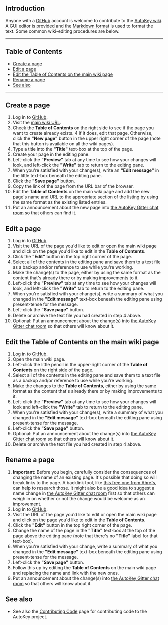 ## Introduction ##
Anyone with a [GitHub](https://github.com/) account is welcome to contribute to the [AutoKey wiki](https://github.com/autokey/autokey/wiki). A GUI editor is provided and the [Markdown format](https://docs.github.com/en/get-started/writing-on-github/getting-started-with-writing-and-formatting-on-github/basic-writing-and-formatting-syntax) is used to format the text. Some common wiki-editing procedures are below.

***

## Table of Contents
* [Create a page](#create-a-page)
* [Edit a page](#edit-a-page)
* [Edit the Table of Contents on the main wiki page](#edit-the-table-of-contents-on-the-main-wiki-page)
* [Rename a page](#rename-a-page)
* [See also](#see-also)

***

## Create a page ##
1. Log in to [GitHub](https://github.com/).
2. Visit the [main wiki URL](https://github.com/autokey/autokey/wiki).
3. Check the **Table of Contents** on the right side to see if the page you want to create already exists.
4 If it does, edit that page. Otherwise, click the **"New page"** button in the upper right corner of the page (note that this button is available on all the wiki pages).
5. Type a title into the **"Title"** text-box at the top of the page.
6. Create your page in the editing pane.
7. Left-click the **"Preview"** tab at any time to see how your changes will look, and left-click the **"Write"** tab to return to the editing pane.
8. When you're satisfied with your change(s), write an **"Edit message"** in the little text-box beneath the editing pane.
9. Click the **"Save page"** button.
10. Copy the link of the page from the URL bar of the browser.
11. Edit the **Table of Contents** on the main wiki page and add the new page's name and URL to the appropriate section of the listing by using the same format as the existing listed	entries.
12. Put an announcement about the new page into [the AutoKey Gitter chat room](https://gitter.im/autokey/autokey) so that others can find it.

## Edit a page ##
1. Log in to [GitHub](https://github.com/).
2. Visit the URL of the page you'd like to edit or open the main wiki page and click on the page you'd like to edit in the **Table of Contents**.
3. Click the **"Edit"** button in the top right corner of the page.
4. Select all of the contents in the editing pane and save them to a text file as a backup and/or reference to use while you're working.
5. Make the change(s) to the page, either by using the same format as the content that's already there or by making improvements to it.
6. Left-click the **"Preview"** tab at any time to see how your changes will look, and left-click the **"Write"** tab to return to the editing pane.
7. When you're satisfied with your change(s), write a summary of what you changed in the **"Edit message"** text-box beneath the editing pane using present-tense for the message.
8. Left-click the **"Save page"** button.
9. Delete or archive the text file you had created in step 4 above.
10. Optional: Put an announcement about the change(s) into [the AutoKey Gitter chat room](https://gitter.im/autokey/autokey) so that others will know about it.

## Edit the Table of Contents on the main wiki page ##
1. Log in to [GitHub](https://github.com/).
2. Open the main wiki page.
3. Left-click the little pencil in the upper-right corner of the **Table of Contents** on the right side of the page.
4. Select all of the contents in the editing pane and save them to a text file as a backup and/or reference to use while you're working.
5. Make the changes to the **Table of Contents**, either by using the same format as the content that's already there or by making improvements to it.
6. Left-click the **"Preview"** tab at any time to see how your changes will look and left-click the **"Write"** tab to return to the editing pane.
7. When you're satisfied with your change(s), write a summary of what you changed in the **"Edit message"** text-box beneath the editing pane using present-tense for the message.
8. Left-click the **"Save page"** button.
9. Optional: Put an announcement about the change(s) into [the AutoKey Gitter chat room](https://gitter.im/autokey/autokey) so that others will know about it.
10. Delete or archive the text file you had created in step 4 above.

## Rename a page ##
1. **Important:** Before you begin, carefully consider the consequences of changing the name of an existing page. It's possible that doing so will break links to the page. A backlink tool, like [this free one from Ahrefs](https://ahrefs.com/backlink-checker), can help to research those. It might also be a good idea to suggest a name change in [the AutoKey Gitter chat room](https://gitter.im/autokey/autokey) first so that others can weigh in on whether or not the change would be welcome as an improvement. 
2. Log in to [GitHub](https://github.com/).
3. Visit the URL of the page you'd like to edit or open the main wiki page and click on the page you'd like to edit in the **Table of Contents**.
4. Click the **"Edit"** button in the top right corner of the page.
5. Change the name of the page in the **"Title"** text-box at the top of the page above the editing pane (note that there's no **"Title"** label for that text-box).
6. When you're satisfied with your change, write a summary of what you changed in the **"Edit message"** text-box beneath the editing pane using present-tense for the message.
7. Left-click the **"Save page"** button.
8. Follow this up by editing the **Table of Contents** on the main wiki page and replacing the name and link with the new ones.
9. Put an announcement about the change(s) into [the AutoKey Gitter chat room](https://gitter.im/autokey/autokey) so that others will know about it.

## See also ##
* See also the [Contributing Code](https://github.com/autokey/autokey/wiki/Contributing-code) page for contributing code to the AutoKey project.
